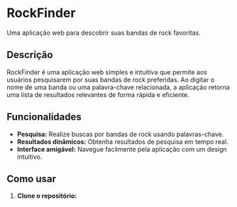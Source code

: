 # RockFinder 

Uma aplicação web para descobrir suas bandas de rock favoritas.

## Descrição
RockFinder é uma aplicação web simples e intuitiva que permite aos usuários pesquisarem por suas bandas de rock preferidas. Ao digitar o nome de uma banda ou uma palavra-chave relacionada, a aplicação retorna uma lista de resultados relevantes de forma rápida e eficiente.

## Funcionalidades
* **Pesquisa:** Realize buscas por bandas de rock usando palavras-chave.
* **Resultados dinâmicos:** Obtenha resultados de pesquisa em tempo real.
* **Interface amigável:** Navegue facilmente pela aplicação com um design intuitivo.

## Como usar
1. **Clone o repositório:**

